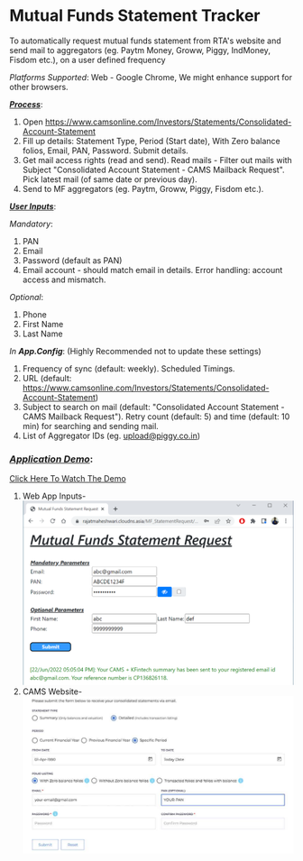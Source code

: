 # Mutual Funds Statement Tracker
To automatically request mutual funds statement from RTA's website and send mail to aggregators (eg. Paytm Money, Groww, Piggy, IndMoney, Fisdom etc.), on a user defined frequency

_Platforms Supported_: Web - Google Chrome, We might enhance support for other browsers.

<ins>***Process***</ins>:
1. Open https://www.camsonline.com/Investors/Statements/Consolidated-Account-Statement
2. Fill up details: Statement Type, Period (Start date), With Zero balance folios, Email, PAN, Password. Submit details.
3. Get mail access rights (read and send). Read mails - Filter out mails with Subject "Consolidated Account Statement - CAMS Mailback Request". Pick latest mail (of same date or previous day).
4. Send to MF aggregators (eg. Paytm, Groww, Piggy, Fisdom etc.).

<ins>***User Inputs***</ins>:

_Mandatory_:
1. PAN
2. Email
3. Password (default as PAN)
4. Email account - should match email in details. Error handling: account access and mismatch.


_Optional_:
1. Phone
2. First Name
3. Last Name


_In **App.Config**_: (Highly Recommended not to update these settings)
1. Frequency of sync (default: weekly). Scheduled Timings.
2. URL (default: https://www.camsonline.com/Investors/Statements/Consolidated-Account-Statement)
3. Subject to search on mail (default: "Consolidated Account Statement - CAMS Mailback Request"). Retry count (default: 5) and time (default: 10 min) for searching and sending mail.
4. List of Aggregator IDs (eg. upload@piggy.co.in)


### <ins>***Application Demo***</ins>:
[Click Here To Watch The Demo](https://youtu.be/XmgppEFptWY)
1. Web App Inputs-
![Application_Default](data/Images/Automation_Inputs.PNG)
2. CAMS Website-
![Application_Default](data/Images/Cams_Website.jpg)